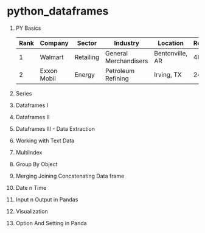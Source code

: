 # python_dataframes

	  
1.	PY Basics


      
	  |  Rank  |   Company     |	Sector     |	Industry              |	Location        | 	Revenue  |	Profits  |	Employees|							
	  | ---    |   ---         | ---        | ---                      |   ---           |   ---      |   ---     |   ---     |
	  |	  1	   |  Walmart      |	Retailing  |	General Merchandisers |	Bentonville, AR |	482130   |	14694    |	2300000  |
	  |   2	   |   Exxon Mobil |	Energy     |	Petroleum Refining	  | Irving, TX      |	246204   |	16150    |	75600    |
      	   
		
2.	Series
		
3.	Dataframes I

4.  Dataframes II

5.  Dataframes III - Data Extraction

6.  Working with Text Data 

7.  MultiIndex

8.  Group By Object 

9.  Merging Joining Concatenating Data frame

10. Date n Time 

11. Input n Output in Pandas 

12. Visualization 

13. Option And Setting in Panda 




     